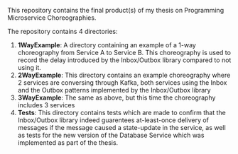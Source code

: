 This repository contains the final product(s) of my thesis on Programming Microservice Choreographies.

The repository contains 4 directories:
1. **1WayExample**: A directory containing an example of a 1-way choreography from Service A to Service B. This choreography is used to record the delay introduced by the Inbox/Outbox library compared to not using it.
2. **2WayExample**: This directory contains an example choreography where 2 services are conversing through Kafka, both services using the Inbox and the Outbox patterns implemented by the Inbox/Outbox library
3. **3WayExample**: The same as above, but this time the choreography includes 3 services
4. **Tests**: This directory contains tests which are made to confirm that the Inbox/Outbox library indeed guarentees at-least-once delivery of messages if the message caused a state-update in the service, as well as tests for the new version of the Database Service which was implemented as part of the thesis.
